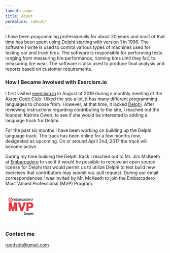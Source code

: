 ```yaml
---
layout: page
title: About
permalink: /about/
---
```


I have been programming professionally for about 20 years and most of that time has been spent using Delphi starting with version 1 in 1996.  The software I write is used to control various types of machines used for testing car and truck tires.  The software is responsible for performing tests ranging from measuring tire performance, running tires until they fail, to measuring tire wear.  The software is also used to produce final analysis and reports based on customer requirements. 

### How I Became Involved with Exercism.io

I first visited [exercism.io](http://exercism.io) in August of 2016 during a monthly meeting of the [Akron Code Club](https://www.meetup.com/AkronCodeClub/).  I liked the site a lot, it has many different programming languages to choose from.  However, at that time, it lacked [Delphi](https://www.embarcadero.com/products/delphi).  After reviewing instructions regarding contributing to the site, I reached out the founder, Katrina Owen, to see if she would be interested in adding a language track for Delphi...

For the past six months I have been working on building up the Delphi language track.  The track has been online for a few months now, designated as upcoming.  On or around April 2nd, 2017 the track will become active.

During my time building the Delphi track I reached out to Mr. Jim McKeeth at [Embarcadero](http://www.embarcadero.com) to see if it would be possible to receive an open source license for Delphi that would permit us to utilize Delphi to test build new exercises that contributors may submit via. pull request.  During our email correspondences I was invited by Mr. McKeeth to join the Embarcadero Most Valued Professional (MVP) Program. 

![Delphi Most Valued Professional](/assets/img/MVP_NewLogo_100x100_Transparent-03.png "Embarcadero Most Valued Professional Delphi Logo")


### Contact me

[rpottsoh@gmail.com](mailto:rpottsoh@gmail.com)
